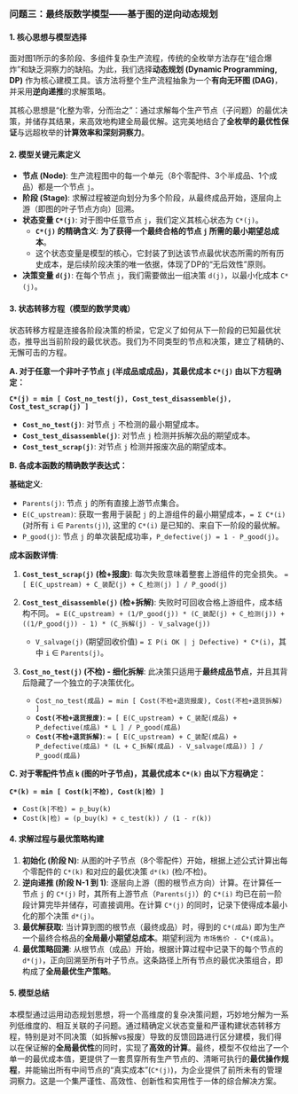 ### **问题三：最终版数学模型——基于图的逆向动态规划**

#### **1. 核心思想与模型选择**

面对图1所示的多阶段、多组件复杂生产流程，传统的全枚举方法存在“组合爆炸”和缺乏洞察力的缺陷。为此，我们选择**动态规划 (Dynamic Programming, DP)** 作为核心建模工具。该方法将整个生产流程抽象为一个**有向无环图 (DAG)**，并采用**逆向递推**的求解策略。

其核心思想是“化整为零，分而治之”：通过求解每个生产节点（子问题）的最优决策，并储存其结果，来高效地构建全局最优解。这完美地结合了**全枚举的最优性保证**与远超枚举的**计算效率和深刻洞察力**。

#### **2. 模型关键元素定义**

*   **节点 (Node)**: 生产流程图中的每一个单元（8个零配件、3个半成品、1个成品）都是一个节点 `j`。
*   **阶段 (Stage)**: 求解过程被逆向划分为多个阶段，从最终成品开始，逐层向上游（即图的叶子节点方向）回溯。
*   **状态变量 `C*(j)`**: 对于图中任意节点 `j`，我们定义其核心状态为 `C*(j)`。
    *   **`C*(j)` 的精确含义**: **为了获得一个最终合格的节点 `j` 所需的最小期望总成本**。
    *   这个状态变量是模型的核心，它封装了到达该节点最优状态所需的所有历史成本，是后续阶段决策的唯一依据，体现了DP的“无后效性”原则。
*   **决策变量 `d(j)`**: 在每个节点 `j`，我们需要做出一组决策 `d(j)`，以最小化成本 `C*(j)`。

#### **3. 状态转移方程（模型的数学灵魂）**

状态转移方程是连接各阶段决策的桥梁，它定义了如何从下一阶段的已知最优状态，推导出当前阶段的最优状态。我们为不同类型的节点和决策，建立了精确的、无懈可击的方程。

**A. 对于任意一个非叶子节点 `j` (半成品或成品)，其最优成本 `C*(j)` 由以下方程确定：**

**`C*(j) = min [ Cost_no_test(j), Cost_test_disassemble(j), Cost_test_scrap(j) ]`**

*   **`Cost_no_test(j)`**: 对节点 `j` 不检测的最小期望成本。
*   **`Cost_test_disassemble(j)`**: 对节点 `j` 检测并拆解次品的期望成本。
*   **`Cost_test_scrap(j)`**: 对节点 `j` 检测并报废次品的期望成本。

**B. 各成本函数的精确数学表达式：**

**基础定义**:
*   `Parents(j)`: 节点 `j` 的所有直接上游节点集合。
*   `E(C_upstream)`: 获取一套用于装配 `j` 的上游组件的最小期望成本，`= Σ C*(i)` (对所有 `i` ∈ `Parents(j)`), 这里的 `C*(i)` 是已知的、来自下一阶段的最优解。
*   `P_good(j)`: 节点 `j` 的单次装配成功率，`P_defective(j) = 1 - P_good(j)`。

**成本函数详情**:

1.  **`Cost_test_scrap(j)` (检+报废)**: 每次失败意味着整套上游组件的完全损失。
    `= [ E(C_upstream) + C_装配(j) + C_检测(j) ] / P_good(j)`

2.  **`Cost_test_disassemble(j)` (检+拆解)**: 失败时可回收合格上游组件，成本结构不同。
    `= E(C_upstream) + (1/P_good(j)) * (C_装配(j) + C_检测(j)) + ((1/P_good(j)) - 1) * (C_拆解(j) - V_salvage(j))`
    *   `V_salvage(j)` (期望回收价值) `= Σ P(i OK | j Defective) * C*(i)`，其中 `i` ∈ `Parents(j)`。

3.  **`Cost_no_test(j)` (不检) - 细化拆解**: 此决策只适用于**最终成品节点**，并且其背后隐藏了一个独立的子决策优化。
    *   `Cost_no_test(成品) = min [ Cost(不检+退货报废), Cost(不检+退货拆解) ]`
    *   **`Cost(不检+退货报废)`**:
        `= [ E(C_upstream) + C_装配(成品) + P_defective(成品) * L ] / P_good(成品)`
    *   **`Cost(不检+退货拆解)`**:
        `= [ E(C_upstream) + C_装配(成品) + P_defective(成品) * (L + C_拆解(成品) - V_salvage(成品)) ] / P_good(成品)`

**C. 对于零配件节点 `k` (图的叶子节点)，其最优成本 `C*(k)` 由以下方程确定：**

**`C*(k) = min [ Cost(k|不检), Cost(k|检) ]`**
*   `Cost(k|不检) = p_buy(k)`
*   `Cost(k|检) = (p_buy(k) + c_test(k)) / (1 - r(k))`

#### **4. 求解过程与最优策略构建**

1.  **初始化 (阶段 N)**: 从图的叶子节点（8个零配件）开始，根据上述公式计算出每个零配件的 `C*(k)` 和对应的最优决策 `d*(k)` (检/不检)。
2.  **逆向递推 (阶段 N-1 到 1)**: 逐层向上游（图的根节点方向）计算。在计算任一节点 `j` 的 `C*(j)` 时，其所有上游节点（`Parents(j)`）的 `C*(i)` 均已在前一阶段计算完毕并储存，可直接调用。在计算 `C*(j)` 的同时，记录下使得成本最小化的那个决策 `d*(j)`。
3.  **最优解获取**: 当计算到图的根节点（最终成品）时，得到的 `C*(成品)` 即为生产一个最终合格品的**全局最小期望总成本**。期望利润为 `市场售价 - C*(成品)`。
4.  **最优策略回溯**: 从根节点（成品）开始，根据计算过程中记录下的每个节点的 `d*(j)`，正向回溯至所有叶子节点。这条路径上所有节点的最优决策组合，即构成了**全局最优生产策略**。

#### **5. 模型总结**

本模型通过运用动态规划思想，将一个高维度的复杂决策问题，巧妙地分解为一系列低维度的、相互关联的子问题。通过精确定义状态变量和严谨构建状态转移方程，特别是对不同决策（如拆解vs报废）导致的反馈回路进行区分建模，我们得以在保证解的**全局最优性**的同时，实现了**高效的计算**。最终，模型不仅给出了一个单一的最优成本值，更提供了一套贯穿所有生产节点的、清晰可执行的**最优操作规程**，并能输出所有中间节点的“真实成本”(`C*(j)`)，为企业提供了前所未有的管理洞察力。这是一个集严谨性、高效性、创新性和实用性于一体的综合解决方案。